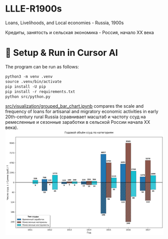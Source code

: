 # LLLE-R1900s
Loans, Livelihoods, and Local economies - Russia, 1900s

Кредиты, занятость и сельская экономика - Россия, начало XX века

# 🚀 Setup & Run in Cursor AI 
The program can be run as follows:
    
    python3 -m venv .venv
    source .venv/bin/activate
    pip install -U pip
    pip install -r requirements.txt
    python src/python.py

[src/visualization/grouped_bar_chart.ipynb](src/visualization/grouped_bar_chart.ipynb) compares the scale and frequency of loans for artisanal and migratory economic activities in early 20th-century rural Russia (сравнивает масштаб и частоту ссуд на ремесленные и сезонные заработки в сельской России начала XX века).  
[<img src="figures/grouped_bar_chart_Migration_CraftMaterials_CraftTools_ru.png" alt="Annual loan dynamics" width="600"/>](src/visualization/grouped_bar_chart.ipynb)
